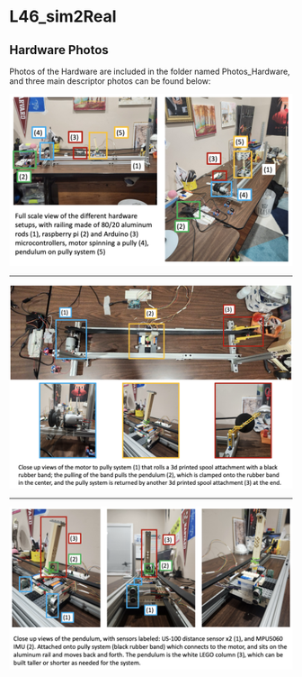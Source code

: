 # L46_sim2Real


## Hardware Photos

Photos of the Hardware are included in the folder named Photos_Hardware, and three main descriptor photos can be found below:

![Full Setup](https://github.com/gkim65/L46_sim2Real/blob/main/Photos_Hardware/full_setup_withdescription.png)

________

![Pully setup](https://github.com/gkim65/L46_sim2Real/blob/main/Photos_Hardware/pully_withdescription.png)

________

![pendulum closeup](https://github.com/gkim65/L46_sim2Real/blob/main/Photos_Hardware/Pendulum_closeup_withdescription.png)
